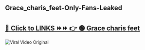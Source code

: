 
 ## Grace_charis_feet-Only-Fans-Leaked

# <h2><a href="https://clipsfans.com/Grace_charis_feet&ref=git">🔗 Click to LINKS ⏩⏩ 👉 🟢 Grace charis feet </a></h2>

<a href="https://clipsfans.com/Grace_charis_feet&ref=git" rel="nofollow" data-target="animated-image.originalLink"><img src="https://i.ibb.co.com/xMMVF88/686577567.gif" alt="Viral Video Original" style="max-width: 100%; display: inline-block;" data-target="animated-image.originalImage"></a>
